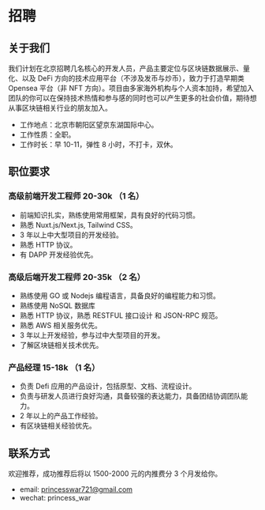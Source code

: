 # 招聘

## 关于我们

我们计划在北京招聘几名核心的开发人员，产品主要定位与区块链数据展示、量化、以及 DeFi 方向的技术应用平台（不涉及发币与炒币），致力于打造早期类 Opensea 平台（非 NFT 方向）。项目由多家海外机构与个人资本加持，希望加入团队的你可以在保持技术热情和参与感的同时也可以产生更多的社会价值，期待想从事区块链相关行业的朋友加入。

- 工作地点：北京市朝阳区望京东湖国际中心。
- 工作性质：全职。
- 工作时长：早 10-11，弹性 8 小时，不打卡，双休。

## 职位要求

### 高级前端开发工程师 20-30k （1 名）

- 前端知识扎实，熟练使用常用框架，具有良好的代码习惯。
- 熟悉 Nuxt.js/Next.js, Tailwind CSS。
- 3 年以上中大型项目的开发经验。
- 熟悉 HTTP 协议。
- 有 DAPP 开发经验优先。

### 高级后端开发工程师 20-35k （2 名）

- 熟练使用 GO 或 Nodejs 编程语言，具备良好的编程能力和习惯。
- 熟练使用 NoSQL 数据库
- 熟悉 HTTP 协议，熟悉 RESTFUL 接口设计 和 JSON-RPC 规范。
- 熟悉 AWS 相关服务优先。
- 3 年以上开发经验，参与过中大型项目的开发。
- 了解区块链相关技术优先。

### 产品经理 15-18k （1 名）

- 负责 Defi 应用的产品设计，包括原型、文档、流程设计。
- 负责与研发人员进行良好沟通，具备较强的表达能力，具备团结协调团队能力。
- 2 年以上的产品工作经验。
- 有区块链相关经验优先。

## 联系方式

欢迎推荐，成功推荐后将以 1500-2000 元的内推费分 3 个月发给你。

- email: <a href="mailto:princesswar721@gmail.com" target="_blank">princesswar721@gmail.com</a>
- wechat: princess_war
